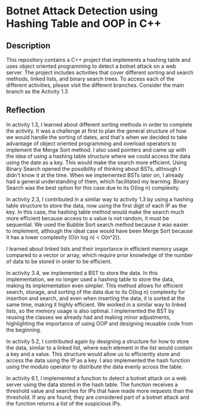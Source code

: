 # Botnet Attack Detection using Hashing Table and OOP in C++

## Description

This repository contains a C++ project that implements a hashing table and uses object oriented programming to detect a botnet attack on a web server. The project includes activities that cover different sorting and search methods, linked lists, and binary search trees. To access each of the different activities, please visit the different branches. Consider the main branch as the Activity 1.3

## Reflection

In activity 1.3, I learned about different sorting methods in order to complete the activity. It was a challenge at first to plan the general structure of how we would handle the sorting of dates, and that's when we decided to take advantage of object oriented programming and overload operators to implement the Merge Sort method. I also used pointers and came up with the idea of using a hashing table structure where we could access the data using the date as a key. This would make the search more efficient. Using Binary Search opened the possibility of thinking about BSTs, although I didn't know it at the time. When we implemented BSTs later on, I already had a general understanding of them, which facilitated my learning. Binary Search was the best option for this case due to its O(log n) complexity.

In activity 2.3, I contributed in a similar way to activity 1.3 by using a hashing table structure to store the data, now using the first digit of each IP as the key. In this case, the hashing table method would make the search much more efficient because access to a value is not random, it must be sequential. We used the Bubble Sort search method because it was easier to implement, although the ideal case would have been Merge Sort because it has a lower complexity (O(n log n) < O(n^2)).

I learned about linked lists and their importance in efficient memory usage compared to a vector or array, which require prior knowledge of the number of data to be stored in order to be efficient.

In activity 3.4, we implemented a BST to store the data. In this implementation, we no longer used a hashing table to store the data, making its implementation even simpler. This method allows for efficient search, storage, and sorting of the data due to its O(log n) complexity for insertion and search, and even when inserting the data, it is sorted at the same time, making it highly efficient. We worked in a similar way to linked lists, so the memory usage is also optimal. I implemented the BST by reusing the classes we already had and making minor adjustments, highlighting the importance of using OOP and designing reusable code from the beginning.

In activity 5.2, I contributed again by designing a structure for how to store the data, similar to a linked list, where each element in the list would contain a key and a value. This structure would allow us to efficiently store and access the data using the IP as a key. I also implemented the hash function using the modulo operator to distribute the data evenly across the table.

In activity 6.1, I implemented a function to detect a botnet attack on a web server using the data stored in the hash table. The function receives a threshold value and searches for IPs that have made more requests than the threshold. If any are found, they are considered part of a botnet attack and the function returns a list of the suspicious IPs.

